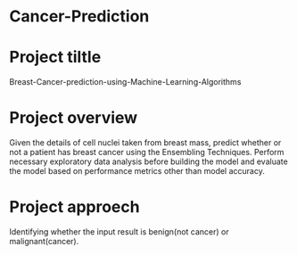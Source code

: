 # Cancer-Prediction

# Project tiltle
Breast-Cancer-prediction-using-Machine-Learning-Algorithms
# Project overview
Given the details of cell nuclei taken from breast mass, predict whether or not a patient has breast cancer using the Ensembling Techniques. Perform necessary exploratory data analysis before building the model and evaluate the model based on performance metrics other than model accuracy.
# Project approech
Identifying whether the input result is benign(not cancer) or malignant(cancer).
